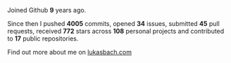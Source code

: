 Joined Github **9** years ago.

Since then I pushed **4005** commits, opened **34** issues, submitted **45** pull requests, received **772** stars across **108** personal projects and contributed to **17** public repositories.

Find out more about me on [lukasbach.com](https://lukasbach.com)
